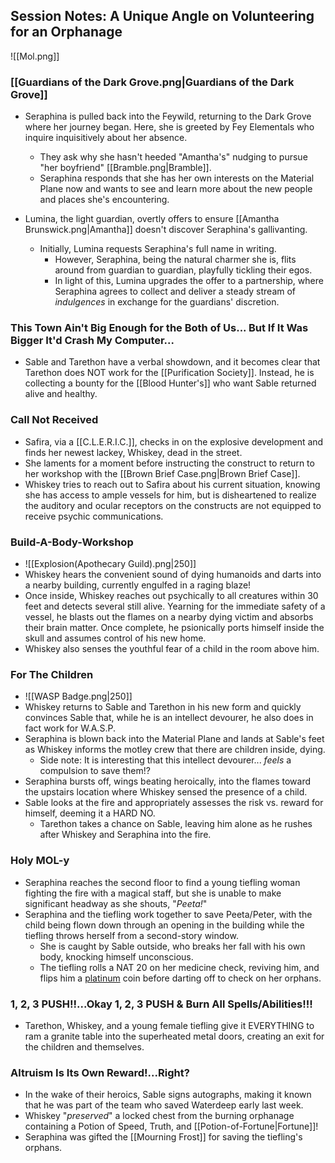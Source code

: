 ## Session Notes: A Unique Angle on Volunteering for an Orphanage
![[Mol.png]]
### [[Guardians of the Dark Grove.png|Guardians of the Dark Grove]]
- Seraphina is pulled back into the Feywild, returning to the Dark Grove where her journey began. Here, she is greeted by Fey Elementals who inquire inquisitively about her absence.
    - They ask why she hasn't heeded "Amantha's" nudging to pursue "her boyfriend" [[Bramble.png|Bramble]].
    - Seraphina responds that she has her own interests on the Material Plane now and wants to see and learn more about the new people and places she's encountering.

- Lumina, the light guardian, overtly offers to ensure [[Amantha Brunswick.png|Amantha]] doesn't discover Seraphina's gallivanting.
    - Initially, Lumina requests Seraphina's full name in writing.
        - However, Seraphina, being the natural charmer she is, flits around from guardian to guardian, playfully tickling their egos.
        - In light of this, Lumina upgrades the offer to a partnership, where Seraphina agrees to collect and deliver a steady stream of *indulgences* in exchange for the guardians' discretion.

### This Town Ain't Big Enough for the Both of Us... But If It Was Bigger It'd Crash My Computer...
- Sable and Tarethon have a verbal showdown, and it becomes clear that Tarethon does NOT work for the [[Purification Society]]. Instead, he is collecting a bounty for the [[Blood Hunter's]] who want Sable returned alive and healthy.

### Call Not Received
- Safira, via a [[C.L.E.R.I.C.]], checks in on the explosive development and finds her newest lackey, Whiskey, dead in the street.
- She laments for a moment before instructing the construct to return to her workshop with the [[Brown Brief Case.png|Brown Brief Case]].
- Whiskey tries to reach out to Safira about his current situation, knowing she has access to ample vessels for him, but is disheartened to realize the auditory and ocular receptors on the constructs are not equipped to receive psychic communications.

### Build-A-Body-Workshop
- ![[Explosion(Apothecary Guild).png|250]]
- Whiskey hears the convenient sound of dying humanoids and darts into a nearby building, currently engulfed in a raging blaze!
- Once inside, Whiskey reaches out psychically to all creatures within 30 feet and detects several still alive. Yearning for the immediate safety of a vessel, he blasts out the flames on a nearby dying victim and absorbs their brain matter. Once complete, he psionically ports himself inside the skull and assumes control of his new home.
- Whiskey also senses the youthful fear of a child in the room above him.

### For The Children
- ![[WASP Badge.png|250]]
- Whiskey returns to Sable and Tarethon in his new form and quickly convinces Sable that, while he is an intellect devourer, he also does in fact work for W.A.S.P.
- Seraphina is blown back into the Material Plane and lands at Sable's feet as Whiskey informs the motley crew that there are children inside, dying.
    - Side note: It is interesting that this intellect devourer... *feels* a compulsion to save them!?
- Seraphina bursts off, wings beating heroically, into the flames toward the upstairs location where Whiskey sensed the presence of a child.
- Sable looks at the fire and appropriately assesses the risk vs. reward for himself, deeming it a HARD NO.
    - Tarethon takes a chance on Sable, leaving him alone as he rushes after Whiskey and Seraphina into the fire.

### Holy MOL-y
- Seraphina reaches the second floor to find a young tiefling woman fighting the fire with a magical staff, but she is unable to make significant headway as she shouts, "*Peeta!*"
- Seraphina and the tiefling work together to save Peeta/Peter, with the child being flown down through an opening in the building while the tiefling throws herself from a second-story window.
    - She is caught by Sable outside, who breaks her fall with his own body, knocking himself unconscious.
    - The tiefling rolls a NAT 20 on her medicine check, reviving him, and flips him a [platinum](http://dnd5e.wikidot.com/currency) coin before darting off to check on her orphans.

### 1, 2, 3 PUSH!!...Okay 1, 2, 3 PUSH & Burn All Spells/Abilities!!!
- Tarethon, Whiskey, and a young female tiefling give it EVERYTHING to ram a granite table into the superheated metal doors, creating an exit for the children and themselves.

### Altruism Is Its Own Reward!...Right?
- In the wake of their heroics, Sable signs autographs, making it known that he was part of the team who saved Waterdeep early last week.
- Whiskey "*preserved*" a locked chest from the burning orphanage containing a Potion of Speed, Truth, and [[Potion-of-Fortune|Fortune]]!
- Seraphina was gifted the [[Mourning Frost]] for saving the tiefling's orphans.